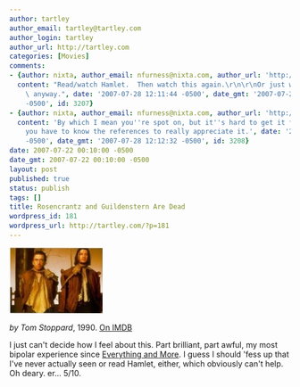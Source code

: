 ```yaml
---
author: tartley
author_email: tartley@tartley.com
author_login: tartley
author_url: http://tartley.com
categories: [Movies]
comments:
- {author: nixta, author_email: nfurness@nixta.com, author_url: 'http://nixtasinks.nixta.com',
  content: "Read/watch Hamlet.  Then watch this again.\r\n\r\nOr just watch it again\
    \ anyway.", date: '2007-07-28 12:11:44 -0500', date_gmt: '2007-07-28 12:11:44
    -0500', id: 3207}
- {author: nixta, author_email: nfurness@nixta.com, author_url: 'http://nixtasinks.nixta.com',
  content: 'By which I mean you''re spot on, but it''s hard to get it first time and
    you have to know the references to really appreciate it.', date: '2007-07-28 12:12:32
    -0500', date_gmt: '2007-07-28 12:12:32 -0500', id: 3208}
date: 2007-07-22 00:10:00 -0500
date_gmt: 2007-07-22 00:10:00 -0500
layout: post
published: true
status: publish
tags: []
title: Rosencrantz and Guildenstern Are Dead
wordpress_id: 181
wordpress_url: http://tartley.com/?p=181
---
```


![Rosencrantz & Guildenstern Are Dead](/assets/2007/07/rosencrantzandguildenstern.jpg)

*by Tom Stoppard*, 1990.
[On IMDB](http://imdb.com/title/tt0100519/)

I just can't decide how I feel about this. Part brilliant, part awful,
my most bipolar experience since [Everything and
More](http://tartley.com/?p=12). I guess I should 'fess up that I've
never actually seen or read Hamlet, either, which obviously can't help.
Oh deary. er... 5/10.
